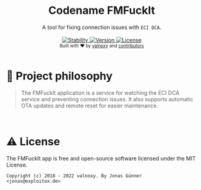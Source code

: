 <h1 align="center">Codename FMFuckIt</h1>

<div align="center">
  A tool for fixing connection issues with <code>ECI DCA</code>. 
</div>

<br />

<div align="center">
  <!-- Stability -->
  <a href="#">
    <img src="https://img.shields.io/badge/stability-experimental-orange.svg?style=flat-square"
      alt="Stability" />
  </a>
  <!-- Version -->
  <a href="#">
    <img src="https://img.shields.io/badge/version-1.0.0-green.svg?style=flat-square"
      alt="Version" />
  </a>
  <!-- License -->
  <a href="#">
    <img src="https://img.shields.io/badge/license-MIT-yellow.svg?style=flat-square"
      alt="License" />
  </a>
</div>

<div align="center">
  <sub>Built with ❤︎ by
  <a href="https://twitter.com/valnoxy">valnoxy</a> and
  <a href="https://github.com/valnoxy/fmfuckit/graphs/contributors">
    contributors
  </a>
</div>

<br />

# 🧐 Project philosophy

> The FMFuckIt application is a service for watching the ECI DCA service and preventing connection issues. It also supports automatic OTA updates and remote reset for easier maintenance.

<br />

# ⚠️ License

The FMFuckIt app is free and open-source software licensed under the MIT License.

```Copyright (c) 2018 - 2022 valnoxy. By Jonas Günner <jonas@exploitox.de> ```
